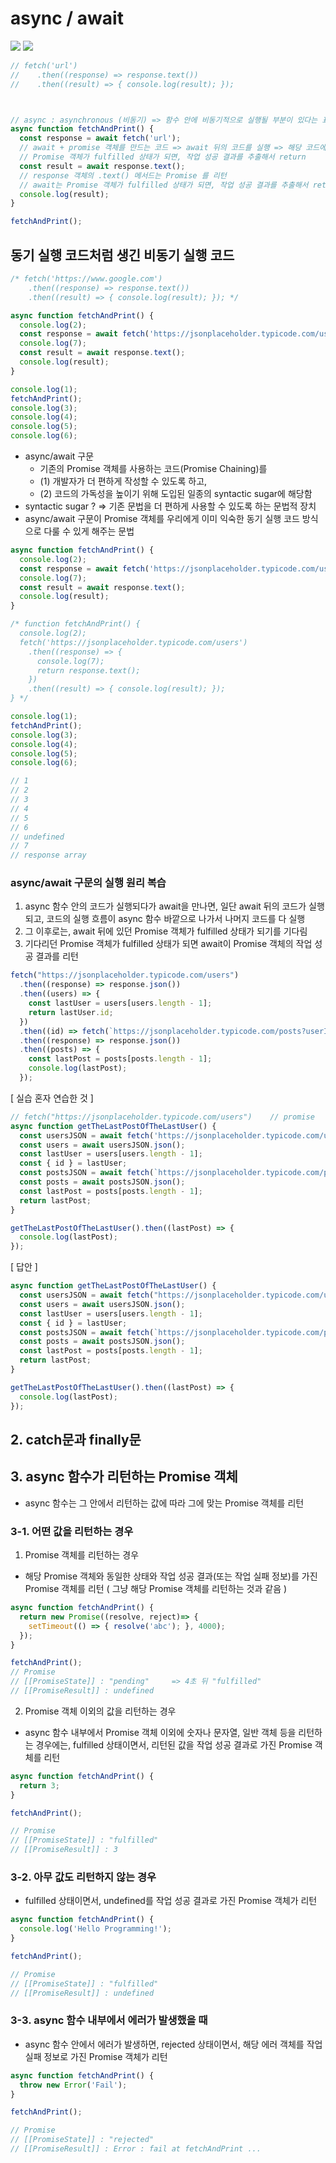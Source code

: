 # async / await

<img src="https://img.shields.io/badge/JavaScript-FDC813?style=flat&logo=JavaScript&logoColor=black"/>
<img src="https://img.shields.io/badge/React-0080B9?style=flat&logo=React&logoColor=white"/>

```javascript
// fetch('url')
//    .then((response) => response.text())
//    .then((result) => { console.log(result); });



// async : asynchronous (비동기) => 함수 안에 비동기적으로 실행될 부분이 있다는 표현
async function fetchAndPrint() {
  const response = await fetch('url');
  // await + promise 객체를 만드는 코드 => await 뒤의 코드를 실행 => 해당 코드에서 리턴하는 Promise 객체가 fulfilled or rejected 가 될 때 까지 기다림
  // Promise 객체가 fulfilled 상태가 되면, 작업 성공 결과를 추출해서 return
  const result = await response.text();
  // response 객체의 .text() 메서드는 Promise 를 리턴
  // await는 Promise 객체가 fulfilled 상태가 되면, 작업 성공 결과를 추출해서 return
  console.log(result);
}

fetchAndPrint();
```

## 동기 실행 코드처럼 생긴 비동기 실행 코드
```javascript
/* fetch('https://www.google.com')
    .then((response) => response.text())
    .then((result) => { console.log(result); }); */

async function fetchAndPrint() {
  console.log(2);
  const response = await fetch('https://jsonplaceholder.typicode.com/users');
  console.log(7);
  const result = await response.text();
  console.log(result);
}

console.log(1);
fetchAndPrint();
console.log(3);
console.log(4);
console.log(5);
console.log(6);
```

* async/await 구문 
   * 기존의 Promise 객체를 사용하는 코드(Promise Chaining)를
   * (1) 개발자가 더 편하게 작성할 수 있도록 하고,
   * (2) 코드의 가독성을 높이기 위해 도입된 일종의 syntactic sugar에 해당함
* syntactic sugar ? => 기존 문법을 더 편하게 사용할 수 있도록 하는 문법적 장치
* async/await 구문이 Promise 객체를 우리에게 이미 익숙한 동기 실행 코드 방식으로 다룰 수 있게 해주는 문법

```javascript
async function fetchAndPrint() {
  console.log(2);
  const response = await fetch('https://jsonplaceholder.typicode.com/users');
  console.log(7);
  const result = await response.text();
  console.log(result);
}

/* function fetchAndPrint() {
  console.log(2);
  fetch('https://jsonplaceholder.typicode.com/users')
    .then((response) => {
      console.log(7);
      return response.text();
    })
    .then((result) => { console.log(result); });
} */

console.log(1);
fetchAndPrint();
console.log(3);
console.log(4);
console.log(5);
console.log(6);

// 1
// 2
// 3
// 4
// 5
// 6
// undefined
// 7
// response array
```

### async/await 구문의 실행 원리 복습
1. async 함수 안의 코드가 실행되다가 await을 만나면, 일단 await 뒤의 코드가 실행되고, 코드의 실행 흐름이 async 함수 바깥으로 나가서 나머지 코드를 다 실행
2. 그 이후로는, await 뒤에 있던 Promise 객체가 fulfilled 상태가 되기를 기다림
3. 기다리던 Promise 객체가 fulfilled 상태가 되면 await이 Promise 객체의 작업 성공 결과를 리턴


```javascript
fetch("https://jsonplaceholder.typicode.com/users")
  .then((response) => response.json())
  .then((users) => {
    const lastUser = users[users.length - 1];
    return lastUser.id;
  })
  .then((id) => fetch(`https://jsonplaceholder.typicode.com/posts?userId=${id}`))
  .then((response) => response.json())
  .then((posts) => {
    const lastPost = posts[posts.length - 1];
    console.log(lastPost);
  });
```

[ 실습 혼자 연습한 것 ]
```javascript
// fetch("https://jsonplaceholder.typicode.com/users")    // promise
async function getTheLastPostOfTheLastUser() {
  const usersJSON = await fetch('https://jsonplaceholder.typicode.com/users');
  const users = await usersJSON.json();
  const lastUser = users[users.length - 1];
  const { id } = lastUser;
  const postsJSON = await fetch(`https://jsonplaceholder.typicode.com/posts?userId=${id}`);
  const posts = await postsJSON.json();
  const lastPost = posts[posts.length - 1];
  return lastPost;
}

getTheLastPostOfTheLastUser().then((lastPost) => {
  console.log(lastPost);
});
```

[ 답안 ]
```javascript
async function getTheLastPostOfTheLastUser() {
  const usersJSON = await fetch("https://jsonplaceholder.typicode.com/users");
  const users = await usersJSON.json();
  const lastUser = users[users.length - 1];
  const { id } = lastUser;
  const postsJSON = await fetch(`https://jsonplaceholder.typicode.com/posts?userId=${id}`);
  const posts = await postsJSON.json();
  const lastPost = posts[posts.length - 1];
  return lastPost;
}

getTheLastPostOfTheLastUser().then((lastPost) => {
  console.log(lastPost);
});
```

## 2. catch문과 finally문



## 3. async 함수가 리턴하는 Promise 객체
* async 함수는 그 안에서 리턴하는 값에 따라 그에 맞는 Promise 객체를 리턴

### 3-1. 어떤 값을 리턴하는 경우
1. Promise 객체를 리턴하는 경우
*  해당 Promise 객체와 동일한 상태와 작업 성공 결과(또는 작업 실패 정보)를 가진 Promise 객체를 리턴
  ( 그냥 해당 Promise 객체를 리턴하는 것과 같음 )

```javascript
async function fetchAndPrint() {
  return new Promise((resolve, reject)=> {
    setTimeout(() => { resolve('abc'); }, 4000);
  });
}

fetchAndPrint();
// Promise
// [[PromiseState]] : "pending"     => 4초 뒤 "fulfilled"
// [[PromiseResult]] : undefined
```
2. Promise 객체 이외의 값을 리턴하는 경우
* async 함수 내부에서 Promise 객체 이외에 숫자나 문자열, 일반 객체 등을 리턴하는 경우에는, fulfilled 상태이면서, 리턴된 값을 작업 성공 결과로 가진 Promise 객체를 리턴
```javascript
async function fetchAndPrint() {
  return 3;
}

fetchAndPrint();

// Promise
// [[PromiseState]] : "fulfilled"
// [[PromiseResult]] : 3
```

### 3-2. 아무 값도 리턴하지 않는 경우
* fulfilled 상태이면서, undefined를 작업 성공 결과로 가진 Promise 객체가 리턴
```javascript
async function fetchAndPrint() {
  console.log('Hello Programming!');
}

fetchAndPrint();

// Promise
// [[PromiseState]] : "fulfilled"
// [[PromiseResult]] : undefined
```

### 3-3. async 함수 내부에서 에러가 발생했을 때
* async 함수 안에서 에러가 발생하면, rejected 상태이면서, 해당 에러 객체를 작업 실패 정보로 가진 Promise 객체가 리턴
```javascript
async function fetchAndPrint() {
  throw new Error('Fail');
}

fetchAndPrint();

// Promise
// [[PromiseState]] : "rejected"
// [[PromiseResult]] : Error : fail at fetchAndPrint ...
```
